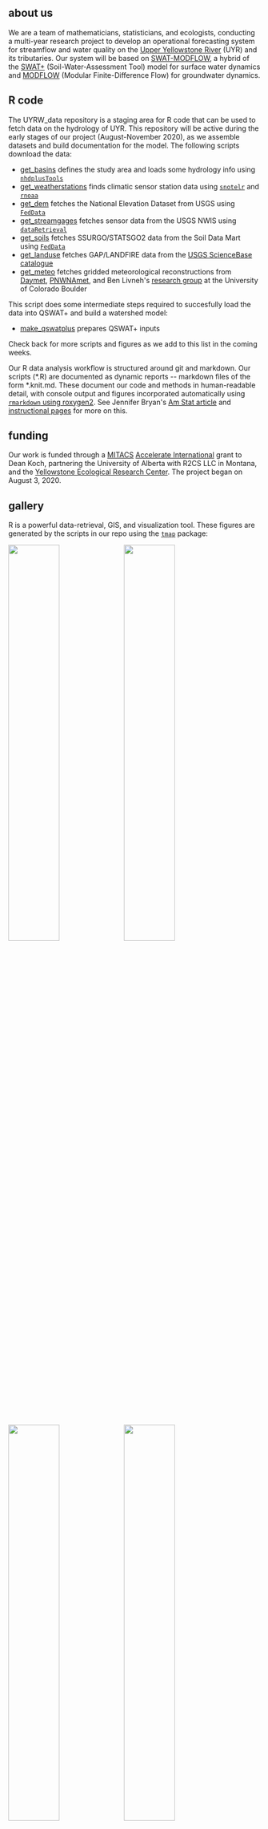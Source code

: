## about us

We are a team of mathematicians, statisticians, and ecologists, conducting a multi-year research project to develop an operational forecasting system for streamflow and water quality on the [Upper Yellowstone River](http://fwp.mt.gov/mtoutdoors/images/Storyimages/2017/UpperYellowstoneMap.jpg) (UYR) and its tributaries. Our system will be based on [SWAT-MODFLOW](https://www.sciencedirect.com/science/article/abs/pii/S136481521930893X?via%3Dihub), a hybrid of the [SWAT+](https://swatplus.gitbook.io/docs/) (Soil-Water-Assessment Tool) model for surface water dynamics and [MODFLOW](https://www.usgs.gov/mission-areas/water-resources/science/modflow-and-related-programs?qt-science_center_objects=0#qt-science_center_objects) (Modular Finite-Difference Flow) for groundwater dynamics. 

## R code

The UYRW_data repository is a staging area for R code that can be used to fetch data on the hydrology of UYR. This repository will be active during the early stages of our project (August-November 2020), as we assemble datasets and build documentation for the model. The following scripts download the data:

* [get_basins](https://github.com/deankoch/UYRW_data/blob/master/markdown/get_basins.md)
defines the study area and loads some hydrology info using
[`nhdplusTools`](https://usgs-r.github.io/nhdplusTools/)
* [get_weatherstations](https://github.com/deankoch/UYRW_data/blob/master/markdown/get_weatherstations.md)
finds climatic sensor station data using
[`snotelr`](https://github.com/bluegreen-labs/snotelr) and
[`rnoaa`](https://github.com/ropensci/rnoaa)
* [get_dem](https://github.com/deankoch/UYRW_data/blob/master/markdown/get_dem.md)
fetches the National Elevation Dataset from USGS using
[`FedData`](https://cran.r-project.org/web/packages/FedData/index.html)
* [get_streamgages](https://github.com/deankoch/UYRW_data/blob/master/markdown/get_streamgages.md)
fetches sensor data from the USGS NWIS using
[`dataRetrieval`](https://cran.r-project.org/web/packages/dataRetrieval/vignettes/dataRetrieval.html)
* [get_soils](https://github.com/deankoch/UYRW_data/blob/master/markdown/get_soils.md)
fetches SSURGO/STATSGO2 data from the Soil Data Mart using
[`FedData`](https://cran.r-project.org/web/packages/FedData/index.html)
* [get_landuse](https://github.com/deankoch/UYRW_data/blob/master/markdown/get_landuse.md)
fetches GAP/LANDFIRE data from the [USGS ScienceBase catalogue](https://www.sciencebase.gov/catalog/)
* [get_meteo](https://github.com/deankoch/UYRW_data/blob/master/markdown/get_meteo.md)
fetches gridded meteorological reconstructions from [Daymet](https://daymet.ornl.gov/),
[PNWNAmet](https://www.pacificclimate.org/data/daily-gridded-meteorological-datasets), and
Ben Livneh's [research group](https://ciresgroups.colorado.edu/livneh/data)
at the University of Colorado Boulder

This script does some intermediate steps required to succesfully load the data into QSWAT+ and build a watershed
model:

* [make_qswatplus](https://github.com/deankoch/UYRW_data/blob/master/markdown/make_qswatplus.md) prepares QSWAT+ inputs



Check back for more scripts and figures as we add to this list in the coming weeks.

Our R data analysis workflow is structured around git and markdown. Our scripts (\*.R) are documented as dynamic reports -- markdown files of the form \*.knit.md. These document our code and methods in human-readable detail, with console output and figures incorporated automatically using [`rmarkdown` using roxygen2](https://rmarkdown.rstudio.com/articles_report_from_r_script.html). See Jennifer Bryan's [Am Stat article](https://amstat.tandfonline.com/doi/abs/10.1080/00031305.2017.1399928) and [instructional pages](https://happygitwithr.com/) for more on this.

<!--- These scripts prepare the data structure needed to run the
[SWAT+ Automatic Workflow (AW)](https://celray.github.io/docs/swatplus_aw/introduction.html)
python codebase from Celray James and Chris George. SWAT+ AW replaces the QSWAT+ GUI as the
main tool for setting up a SWAT+ watershed model, as part of an effort towards reproducible
catchment modelling science
(see also [this talk](https://scholarsarchive.byu.edu/iemssconference/2018/Stream-A/64/)). --->

## funding

Our work is funded through a [MITACS](https://www.mitacs.ca/en/about) [Accelerate International](https://www.mitacs.ca/en/programs/accelerate/mitacs-accelerate-international) grant to Dean Koch, partnering the University of Alberta with R2CS LLC in Montana, and the [Yellowstone Ecological Research Center](https://www.yellowstoneresearch.org/yerc-lab). The project began on August 3, 2020.

## gallery

R is a powerful data-retrieval, GIS, and visualization tool. These figures are generated by the scripts in our repo using the [`tmap`](https://cran.r-project.org/web/packages/tmap/vignettes/tmap-getstarted.html) package:

<img src="https://raw.githubusercontent.com/deankoch/UYRW_data/master/graphics/uyrw_flowlines.png" width="45%"></img> <img src="https://raw.githubusercontent.com/deankoch/UYRW_data/master/graphics/uyrw_basins.png" width="45%"></img> <img 
src="https://raw.githubusercontent.com/deankoch/UYRW_data/master/graphics/weatherstation_sites.png" width="45%"></img> <img src="https://raw.githubusercontent.com/deankoch/UYRW_data/master/graphics/streamgage_sites.png" width="45%"> <img
src="https://raw.githubusercontent.com/deankoch/UYRW_data/master/graphics/soils.png" width="45%"> <img
src="https://raw.githubusercontent.com/deankoch/UYRW_data/master/graphics/landuse.png" width="45%"> <img
src="https://raw.githubusercontent.com/deankoch/UYRW_data/master/graphics/swat_landuse.png" width="45%"> <img
src="https://raw.githubusercontent.com/deankoch/UYRW_data/master/graphics/dem.png" width="45%"> </img> 
